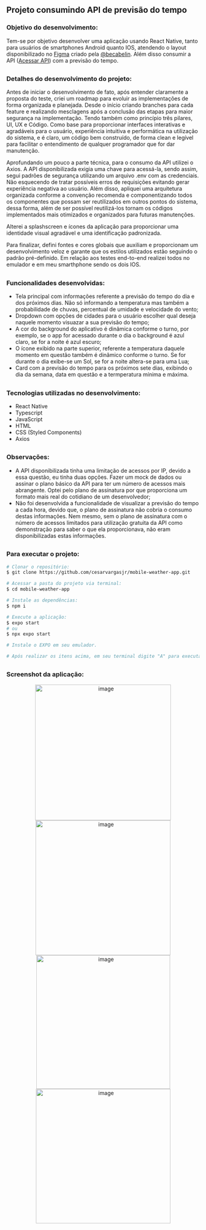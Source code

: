 ## Projeto consumindo API de previsão do tempo

### Objetivo do desenvolvimento:

Tem-se por objetivo desenvolver uma aplicação usando React Native, tanto para usuários de smartphones Android quanto IOS, atendendo o layout disponibilizado no [Figma](https://www.figma.com/community/file/1158928016905524023) criado pela [@becabelin](https://www.figma.com/@becabelin). Além disso consumir a API ([Acessar API](https://api.hgbrasil.com/weather)) com a previsão do tempo.

##

### Detalhes do desenvolvimento do projeto:

Antes de iniciar o desenvolvimento de fato, após entender claramente a proposta do teste, criei um roadmap para evoluir as implementações de forma organizada e planejada. Desde o início criando branches para cada feature e realizando mesclagens após a conclusão das etapas para maior segurança na implementação.
Tendo também como princípio três pilares, UI, UX e Código. Como base para proporcionar interfaces interativas e agradáveis para o usuário, experiência intuitiva e performática na utilização do sistema, e é claro, um código bem construído, de forma clean e legível para facilitar o entendimento de qualquer programador que for dar manutenção.

Aprofundando um pouco a parte técnica, para o consumo da API utilizei o Axios. A API disponibilizada exigia uma chave para acessá-la, sendo assim, segui padrões de segurança utilizando um arquivo .env com as credenciais. Não esquecendo de tratar possíveis erros de requisições evitando gerar experiência negativa ao usuário. Além disso, apliquei uma arquitetura organizada conforme a convenção recomenda e componentizando todos os componentes que possam ser reutilizados em outros pontos do sistema, dessa forma, além de ser possível reutilizá-los tornam os códigos implementados mais otimizados e organizados para futuras manutenções.

Alterei a splashscreen e ícones da aplicação para proporcionar uma identidade visual agradável e uma identificação padronizada.

Para finalizar, defini fontes e cores globais que auxiliam e proporcionam um desenvolvimento veloz e garante que os estilos utilizados estão seguindo o padrão pré-definido. Em relação aos testes end-to-end realizei todos no emulador e em meu smarthphone sendo os dois IOS.

##

### Funcionalidades desenvolvidas:

- Tela principal com informações referente a previsão do tempo do dia e dos próximos dias. Não só informando a temperatura mas também a probabilidade de chuvas, percentual de umidade e velocidade do vento;
- Dropdown com opções de cidades para o usuário escolher qual deseja naquele momento visuazar a sua previsão do tempo;
- A cor do background do aplicativo é dinâmica conforme o turno, por exemplo, se o app for acessado durante o dia o background é azul claro, se for a noite é azul escuro;
- O ícone exibido na parte superior, referente a temperatura daquele momento em questão também é dinâmico conforme o turno. Se for durante o dia exibe-se um Sol, se for a noite altera-se para uma Lua;
- Card com a previsão do tempo para os próximos sete dias, exibindo o dia da semana, data em questão e a termperatura mínima e máxima.

##

### Tecnologias utilizadas no desenvolvimento:

- React Native
- Typescript
- JavaScript
- HTML
- CSS (Styled Components)
- Axios

##

### Observações: 

- A API disponibilizada tinha uma limitação de acessos por IP, devido a essa questão, eu tinha duas opções. Fazer um mock de dados ou assinar o plano básico da API para ter um número de acessos mais abrangente. Optei pelo plano de assinatura por que proporciona um formato mais real do cotidiano de um desenvolvedor;
- Não foi desenvolvida a funcionalidade de visualizar a previsão do tempo a cada hora, devido que, o plano de assinatura não cobria o consumo destas informações. Nem mesmo, sem o plano de assinatura com o número de acessos limitados para utilização gratuita da API como demonstração para saber o que ela proporcionava, não eram disponibilizadas estas informações.

##

### Para executar o projeto:

```bash
# Clonar o repositório:
$ git clone https://github.com/cesarvargasjr/mobile-weather-app.git
```

```bash
# Acessar a pasta do projeto via terminal:
$ cd mobile-weather-app
```

```bash
# Instale as dependências:
$ npm i
```

```bash
# Execute a aplicação:
$ expo start
# ou
$ npx expo start
```

```bash
# Instale o EXPO em seu emulador.
```

```bash
# Após realizar os itens acima, em seu terminal digite "A" para executar a aplicação em um emulador Android ou "I" para emulador IOS.
```

##

### Screenshot da aplicação:

<p align="center">
<img width="354" alt="image" src="https://user-images.githubusercontent.com/72532360/235737915-cb562678-d056-42be-a813-3af33acc79eb.png">

<img width="352" alt="image" src="https://user-images.githubusercontent.com/72532360/235738144-c70ae9f6-0b3a-4e2b-9db1-63e90ae4daf4.png">

<img width="349" alt="image" src="https://user-images.githubusercontent.com/72532360/235738455-594176b7-7b5a-4939-8c64-a11b6716753d.png">

<img width="351" alt="image" src="https://user-images.githubusercontent.com/72532360/235738666-b5caa52f-ada0-4051-9dde-4f1f978ca790.png">

</p>
